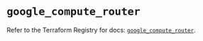 # `google_compute_router`

Refer to the Terraform Registry for docs: [`google_compute_router`](https://registry.terraform.io/providers/hashicorp/google-beta/6.9.0/docs/resources/google_compute_router).
